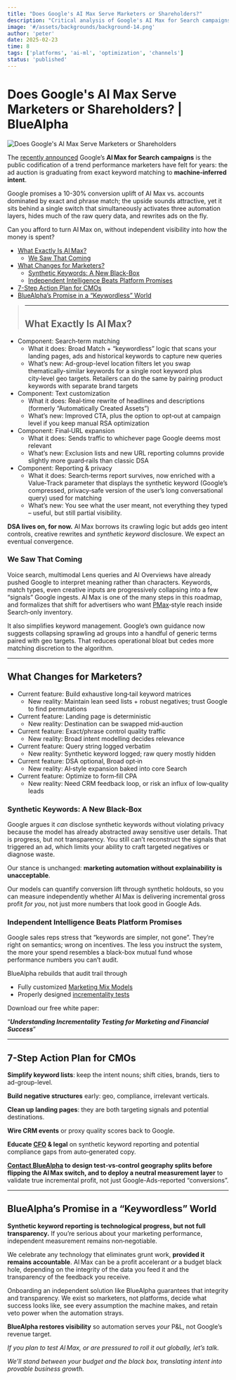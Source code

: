 ```yaml
---
title: "Does Google's AI Max Serve Marketers or Shareholders?"
description: "Critical analysis of Google's AI Max for Search campaigns and its impact on marketing performance versus platform profitability."
image: '#/assets/backgrounds/background-14.png'
author: 'peter'
date: 2025-02-23
time: 8
tags: ['platforms', 'ai-ml', 'optimization', 'channels']
status: 'published'
---
```


# Does Google's AI Max Serve Marketers or Shareholders? | BlueAlpha

![Does Google's AI Max Serve Marketers or Shareholders](https://bluealpha.ai/wp-content/uploads/2025/05/does-googles-ai-max-serve-marketers-or-shareholders-1024x683.webp)

The [recently announced](https://blog.google/products/ads-commerce/google-ai-max-for-search-campaigns/) Google’s **AI Max for Search campaigns** is the public codification of a trend performance marketers have felt for years: the ad auction is graduating from exact keyword matching to **machine‑inferred intent**.

Google promises a 10-30% conversion uplift of AI Max vs. accounts dominated by exact and phrase match; the upside sounds attractive, yet it sits behind a single switch that simultaneously activates three automation layers, hides much of the raw query data, and rewrites ads on the fly.

Can you afford to turn AI Max on, without independent visibility into how the money is spent?

- [What Exactly Is AI Max?](#What_Exactly_Is_AI%E2%80%AFMax)
  - [We Saw That Coming](#We_Saw_That_Coming)
- [What Changes for Marketers?](#What_Changes_for_Marketers)
  - [Synthetic Keywords: A New Black-Box](#Synthetic_Keywords_A_New_Black-Box)
  - [Independent Intelligence Beats Platform Promises](#Independent_Intelligence_Beats_Platform_Promises)
- [7-Step Action Plan for CMOs](#7-Step_Action_Plan_for_CMOs)
- [BlueAlpha’s Promise in a “Keywordless” World](#BlueAlphas_Promise_in_a_%E2%80%9CKeywordless%E2%80%9D_World)

> ---
>
> ## What Exactly Is AI Max?

- Component: Search‑term matching
  - What it does: Broad Match + “keywordless” logic that scans your landing pages, ads and historical keywords to capture new queries
  - What’s new: Ad-group-level location filters let you swap thematically-similar keywords for a single root keyword plus city‑level geo targets. Retailers can do the same by pairing product keywords with separate brand targets
- Component: Text customization
  - What it does: Real‑time rewrite of headlines and descriptions (formerly “Automatically Created Assets”)
  - What’s new: Improved CTA, plus the option to opt‑out at campaign level if you keep manual RSA optimization
- Component: Final‑URL expansion
  - What it does: Sends traffic to whichever page Google deems most relevant
  - What’s new: Exclusion lists and new URL reporting columns provide slightly more guard‑rails than classic DSA
- Component: Reporting & privacy
  - What it does: Search‑terms report survives, now enriched with a Value‑Track parameter that displays the synthetic keyword (Google’s compressed, privacy‑safe version of the user’s long conversational query) used for matching
  - What’s new: You see what the user meant, not everything they typed – useful, but still partial visibility.

**DSA lives on, for now.** AI Max borrows its crawling logic but adds geo intent controls, creative rewrites and _synthetic keyword_ disclosure. We expect an eventual convergence.

### We Saw That Coming

Voice search, multimodal Lens queries and AI Overviews have already pushed Google to interpret meaning rather than characters. Keywords, match types, even creative inputs are progressively collapsing into a few “signals” Google ingests. AI Max is one of the many steps in this roadmap, and formalizes that shift for advertisers who want [PMax](https://bluealpha.ai/pmax/)‑style reach inside Search‑only inventory.

It also simplifies keyword management. Google’s own guidance now suggests collapsing sprawling ad groups into a handful of generic terms paired with geo targets. That reduces operational bloat but cedes more matching discretion to the algorithm.

---

## What Changes for Marketers?

- Current feature: Build exhaustive long‑tail keyword matrices
  - New reality: Maintain lean seed lists + robust negatives; trust Google to find permutations
- Current feature: Landing page is deterministic
  - New reality: Destination can be swapped mid‑auction
- Current feature: Exact/phrase control quality traffic
  - New reality: Broad intent modelling decides relevance
- Current feature: Query string logged verbatim
  - New reality: Synthetic keyword logged; raw query mostly hidden
- Current feature: DSA optional, Broad opt‑in
  - New reality: AI‑style expansion baked into core Search
- Current feature: Optimize to form‑fill CPA
  - New reality: Need CRM feedback loop, or risk an influx of low‑quality leads

### Synthetic Keywords: A New Black-Box

Google argues it _can_ disclose synthetic keywords without violating privacy because the model has already abstracted away sensitive user details. That is progress, but not transparency. You still can’t reconstruct the signals that triggered an ad, which limits your ability to craft targeted negatives or diagnose waste.

Our stance is unchanged: **marketing automation without explainability is unacceptable**.

Our models can quantify conversion lift through synthetic holdouts, so you can measure independently whether AI Max is delivering incremental gross profit _for you_, not just more numbers that look good in Google Ads.

### Independent Intelligence Beats Platform Promises

Google sales reps stress that “keywords are simpler, not gone”. They’re right on semantics; wrong on incentives. The less you instruct the system, the more your spend resembles a black-box mutual fund whose performance numbers you can’t audit.

BlueAlpha rebuilds that audit trail through

- Fully customized [Marketing Mix Models](https://bluealpha.ai/media-mix-modeling/)
- Properly designed [incrementality tests](https://bluealpha.ai/incrementality-testing/)

Download our free white paper:

“**_Understanding Incrementality Testing for Marketing and Financial Success_**”

---

## 7-Step Action Plan for CMOs

**Simplify keyword lists**: keep the intent nouns; shift cities, brands, tiers to ad-group-level.

**Build negative structures** early: geo, compliance, irrelevant verticals.

**Clean up landing pages**: they are both targeting signals and potential destinations.

**Wire CRM events** or proxy quality scores back to Google.

**Educate [CFO](https://bluealpha.ai/bluealpha-for-cfos/) & legal** on synthetic keyword reporting and potential compliance gaps from auto‑generated copy.

**[Contact BlueAlpha](#contact) to **design test‑vs‑control geography splits** before flipping the AI Max switch, and to deploy a neutral measurement layer** to validate true incremental profit, not just Google-Ads-reported “conversions”.

---

## BlueAlpha’s Promise in a “Keywordless” World

**Synthetic keyword reporting is technological progress, but not full transparency.** If you’re serious about your marketing performance, independent measurement remains non‑negotiable.

We celebrate any technology that eliminates grunt work, **provided it remains accountable**. AI Max can be a profit accelerant _or_ a budget black hole, depending on the integrity of the data you feed it and the transparency of the feedback you receive.

Onboarding an independent solution like BlueAlpha guarantees that integrity and transparency. We exist so marketers, not platforms, decide what success looks like, see every assumption the machine makes, and retain veto power when the automation strays.

**BlueAlpha restores visibility** so automation serves _your_ P&L, not Google’s revenue target.

_If you plan to test AI Max, or are pressured to roll it out globally, let’s talk._

_We’ll stand between your budget and the black box, translating intent into provable business growth._
